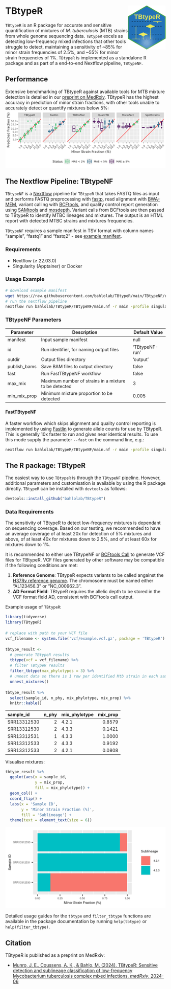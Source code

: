 
# TBtypeR <img src="misc/TBtypeR_hex_logo.png" align="right" height="138"/>

`TBtypeR` is an R package for accurate and sensitive quantification of
mixtures of *M. tuberculosis* (MTB) strains from whole genome sequencing
data. `TBtypeR` excels as detecting low-frequency mixed infections that
other tools struggle to detect, maintaining a sensitivity of ~85% for
minor strain frequencies of 2.5%, and ~55% for minor strain frequencies
of 1%. `TBtypeR` is implemented as a standalone R package and as part of
a end-to-end Nextflow pipeline, `TBtypeNF`.

## Performance

Extensive benchmarking of TBtypeR against available tools for MTB
mixture detection is detailed in our [preprint on
MedRxiv](https://doi.org/10.1101/2024.06.12.24308870). TBtypeR has the
highest accuracy in prediction of minor strain fractions, with other
tools unable to accurately detect or quantify mixtures below 5%:
<img src="publication/08_data/fig1B.png" align="center"/>

## The Nextflow Pipeline: TBtypeNF

`TBtypeNF` is a [Nextflow](https://www.nextflow.io/index.html) pipeline
for `TBtypeR` that takes FASTQ files as input and performs FASTQ
preprocessing with [fastp](https://github.com/OpenGene/fastp), read
alignment with [BWA-MEM](https://github.com/lh3/bwa), variant calling
with [BCFtools](https://samtools.github.io/bcftools/bcftools.html), and
quality control report generation using
[SAMtools](https://www.htslib.org/) and
[mosdepth](https://github.com/brentp/mosdepth). Variant calls from
BCFtools are then passed to TBtypeR to identify MTBC lineages and
mixtures. The output is an HTML report with detected MTBC strains and
mixtures frequencies.

`TBtypeNF` requires a sample manifest in TSV format with column names
“sample”, “fastq1” and “fastq2” - see [example
manifest](TBtypeNF/resources/lung_example_manifest.tsv).

### Requirements

- Nextflow (≥ 22.03.0)
- Singularity (Apptainer) or Docker

### Usage Example

``` bash
# download example manifest
wget https://raw.githubusercontent.com/bahlolab/TBtypeR/main/TBtypeNF/resources/lung_example_manifest.tsv -O my_manifest.tsv
# run the nextflow pipeline
nextflow run bahlolab/TBtypeR/TBtypeNF/main.nf -r main -profile singularity --manifest my_manifest.tsv
```

### TBtypeNF Parameters

| Parameter | Description | Default Value |
|----|----|----|
| manifest | Input sample manifest | null |
| id | Run identifier, for naming output files | ‘TBtypeNF-run’ |
| outdir | Output files directory | ‘output’ |
| publish_bams | Save BAM files to output directory | false |
| fast | Run FastTBtypeNF workflow | false |
| max_mix | Maximum number of strains in a mixture to be detected | 3 |
| min_mix_prop | Minimum mixture proportion to be detected | 0.005 |

#### FastTBtypeNF

A faster workflow which skips alignment and quality control reporting is
implemented by using [Fastlin](https://github.com/rderelle/fastlin) to
generate allele counts for use by TBtypeR. This is generally 10x faster
to run and gives near identical results. To use this mode supply the
parameter `--fast` on the command line, e.g.:

``` bash
nextflow run bahlolab/TBtypeR/TBtypeNF/main.nf -r main -profile singularity --manifest my_manifest.tsv --fast
```

## The R package: TBtypeR

The easiest way to use `TBtypeR` is through the `TBtypeNF` pipeline.
However, additional parameters and customisation is available by using
the R package directly. `TBtypeR` can be installed with `devtools` as
follows:

``` r
devtools::install_github("bahlolab/TBtypeR")
```

### Data Requirements

The sensitivity of TBtypeR to detect low-frequency mixtures is dependant
on sequencing coverage. Based on our testing, we recommended to have an
average coverage of at least 20x for detection of 5% mixtures and above,
of at least 40x for mixtures down to 2.5%, and of at least 60x for
mixtures down to 1%.

It is recommended to either use TBtypeNF or [BCFtools
Call](https://samtools.github.io/bcftools/bcftools.html#call) to
generate VCF files for TBtypeR. VCF files generated by other software
may be compatible if the following conditions are met:  
1) **Reference Genome**: TBtypeR expects variants to be called angainst
the [H37Rv reference
genome]('https://ftp.ncbi.nlm.nih.gov/genomes/all/GCA/000/195/955/GCA_000195955.2_ASM19595v2/GCA_000195955.2_ASM19595v2_genomic.fna.gz').
The chromosome must be named either “AL123456.3” or “NC_000962.3”.  
2) **AD Format Field**: TBtypeR requires the allelic depth to be stored
in the VCF format field AD, consistent with BCFtools call output.

Example usage of `TBtypeR`:

``` r
library(tidyverse)
library(TBtypeR)

# replace with path to your VCF file
vcf_filename <- system.file('vcf/example.vcf.gz', package = 'TBtypeR')

tbtype_result <- 
  # generate TBtypeR results
  tbtype(vcf = vcf_filename) %>% 
  # filter TBtypeR results
  filter_tbtype(max_phylotypes = 3) %>%
  # unnest data so there is 1 row per identified Mtb strain in each sample
  unnest_mixtures()

tbtype_result %>% 
  select(sample_id, n_phy, mix_phylotype, mix_prop) %>% 
  knitr::kable()
```

| sample_id   | n_phy | mix_phylotype | mix_prop |
|:------------|------:|:--------------|---------:|
| SRR13312530 |     2 | 4.2.1         |   0.8579 |
| SRR13312530 |     2 | 4.3.3         |   0.1421 |
| SRR13312531 |     1 | 4.3.3         |   1.0000 |
| SRR13312533 |     2 | 4.3.3         |   0.9192 |
| SRR13312533 |     2 | 4.2.1         |   0.0808 |

Visualise mixtures:

``` r
tbtype_result %>% 
  ggplot(aes(x = sample_id,
             y = mix_prop,
             fill = mix_phylotype)) +
  geom_col() +
  coord_flip() +
  labs(x = 'Sample ID',
       y = 'Minor Strain Fraction (%)', 
       fill = 'Sublineage') +
  theme(text = element_text(size = 6))
```

![](README_files/figure-gfm/visualise_result-1.png)<!-- -->

Detailed usage guides for the `tbtype` and `filter_tbtype` functions are
available in the package documentation by running `help(tbtype)` or
`help(filter_tbtype)`.

## Citation

TBtypeR is published as a preprint on MedRxiv:

- [Munro, J. E., Coussens, A. K., & Bahlo, M. (2024). TBtypeR: Sensitive
  detection and sublineage classification of low-frequency Mycobacterium
  tuberculosis complex mixed infections. *medRxiv*,
  2024-06](https://doi.org/10.1101/2024.06.12.24308870)
